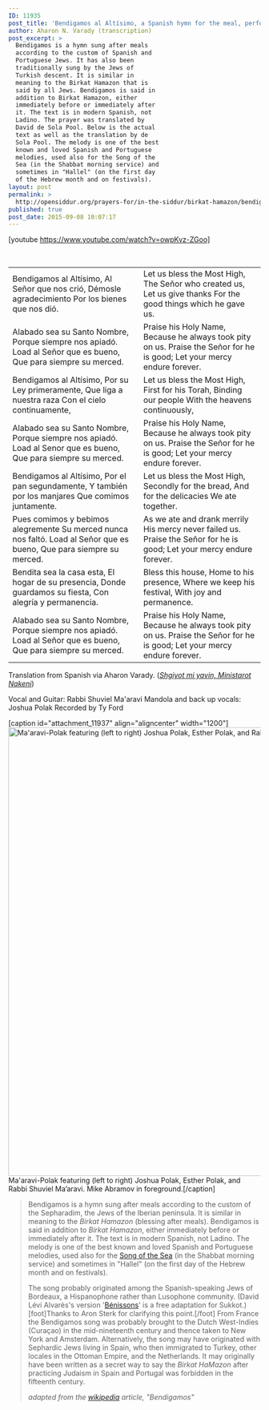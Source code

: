 ```yaml
---
ID: 11935
post_title: 'Bendigamos al Altísimo, a Spanish hymn for the meal, performed by Rabbi Shuviel Ma&#8217;aravi and Joshua Polak'
author: Aharon N. Varady (transcription)
post_excerpt: >
  Bendigamos is a hymn sung after meals
  according to the custom of Spanish and
  Portuguese Jews. It has also been
  traditionally sung by the Jews of
  Turkish descent. It is similar in
  meaning to the Birkat Hamazon that is
  said by all Jews. Bendigamos is said in
  addition to Birkat Hamazon, either
  immediately before or immediately after
  it. The text is in modern Spanish, not
  Ladino. The prayer was translated by
  David de Sola Pool. Below is the actual
  text as well as the translation by de
  Sola Pool. The melody is one of the best
  known and loved Spanish and Portuguese
  melodies, used also for the Song of the
  Sea (in the Shabbat morning service) and
  sometimes in "Hallel" (on the first day
  of the Hebrew month and on festivals).
layout: post
permalink: >
  http://opensiddur.org/prayers-for/in-the-siddur/birkat-hamazon/bendigamos-a-spanish-hymn-for-the-meal-performed-by-rabbi-shuviel-maaravi-and-joshua-polak/
published: true
post_date: 2015-09-08 10:07:17
---
```

[youtube https://www.youtube.com/watch?v=owpKvz-ZGoo]

&nbsp;
<div class="english">
<center>
<table style="margin-left: auto;margin-right: auto;">
<tbody>
<tr>
<td>Bendigamos al Altísimo,
Al Señor que nos crió,
Démosle agradecimiento
Por los bienes que nos dió.</td>
<td>Let us bless the Most High,
The Señor who created us,
Let us give thanks
For the good things which he gave us.</td>
</tr>
<tr>
<td>Alabado sea su Santo Nombre,
Porque siempre nos apiadó.
Load al Señor que es bueno,
Que para siempre su merced.</td>
<td>Praise his Holy Name,
Because he always took pity on us.
Praise the Señor for he is good;
Let your mercy endure forever.</td>
</tr>
<tr>
<td>Bendigamos al Altísimo,
Por su Ley primeramente,
Que liga a nuestra raza
Con el cielo continuamente,</td>
<td>Let us bless the Most High,
First for his Torah,
Binding our people
With the heavens continuously,</td>
</tr>
<tr>
<td>Alabado sea su Santo Nombre,
Porque siempre nos apiadó.
Load al Senor que es bueno,
Que para siempre su merced.</td>
<td>Praise his Holy Name,
Because he always took pity on us.
Praise the Señor for he is good;
Let your mercy endure forever.</td>
</tr>
<tr>
<td>Bendigamos al Altísimo,
Por el pan segundamente,
Y también por los manjares
Que comimos juntamente.</td>
<td>Let us bless the Most High,
Secondly for the bread,
And for the delicacies
We ate together.</td>
</tr>
<tr>
<td>Pues comimos y bebimos alegremente
Su merced nunca nos faltó.
Load al Señor que es bueno,
Que para siempre su merced.</td>
<td>As we ate and drank merrily
His mercy never failed us.
Praise the Señor for he is good;
Let your mercy endure forever.</td>
</tr>
<tr>
<td>Bendita sea la casa esta,
El hogar de su presencia,
Donde guardamos su fiesta,
Con alegría y permanencia.</td>
<td>Bless this house,
Home to his presence,
Where we keep his festival,
With joy and permanence.</td>
</tr>
<tr>
<td>Alabado sea su Santo Nombre,
Porque siempre nos apiadó.
Load al Señor que es bueno,
Que para siempre su merced.</td>
<td>Praise his Holy Name,
Because he always took pity on us.
Praise the Señor for he is good;
Let your mercy endure forever.</td>
</tr>
</tbody>
</tbody></tbody></tbody></table>
</center>
</div>
Translation from Spanish via Aharon Varady. (<a href="http://opensiddur.org/contact"><em>Shgiyot mi yavin, Ministarot Nakeni</em></a>)

Vocal and Guitar: Rabbi Shuviel Ma'aravi 
Mandola and back up vocals: Joshua Polak 
Recorded by Ty Ford

[caption id="attachment_11937" align="aligncenter" width="1200"]<a href="http://opensiddur.org/wp-content/uploads/2015/09/Maaravi-Polak.jpg"><img src="http://opensiddur.org/wp-content/uploads/2015/09/Maaravi-Polak.jpg" alt="Ma&#039;aravi-Polak featuring (left to right) Joshua Polak, Esther Polak, and Rabbi Shuviel Ma’aravi. Mike Abramov in foreground." width="1200" height="896" class="size-full wp-image-11937" /></a> Ma'aravi-Polak featuring (left to right) Joshua Polak, Esther Polak, and Rabbi Shuviel Ma’aravi. Mike Abramov in foreground.[/caption]

<blockquote>Bendigamos is a hymn sung after meals according to the custom of the Sepharadim, the Jews of the Iberian peninsula. It is similar in meaning to the <em>Birkat Hamazon</em> (blessing after meals). Bendigamos is said in addition to <em>Birkat Hamazon</em>, either immediately before or immediately after it. The text is in modern Spanish, not Ladino. The melody is one of the best known and loved Spanish and Portuguese melodies, used also for the <a href="http://opensiddur.org/set-prayers/earth-cycle/daytime/morning/the-song-of-the-sea-sung-with-a-moroccan-nusa%e1%b8%a5-by-r-hillel-%e1%b8%a5ayim-yisraeli-lavery-2/">Song of the Sea</a> (in the Shabbat morning service) and sometimes in "Hallel" (on the first day of the Hebrew month and on festivals).

The song probably originated among the Spanish-speaking Jews of Bordeaux, a Hispanophone rather than Lusophone community. (David Lévi Alvarès's version '<a href="https://www.youtube.com/watch?v=IjOZ8tGuVbI">Bénissons</a>' is a free adaptation for Sukkot.)[foot]Thanks to Aron Sterk for clarifying this point.[/foot] From France the Bendigamos song was probably brought to the Dutch West-Indies (Curaçao) in the mid-nineteenth century and thence taken to New York and Amsterdam. Alternatively, the song may have originated with Sephardic Jews living in Spain, who then immigrated to Turkey, other locales in the Ottoman Empire, and the Netherlands. It may originally have been written as a secret way to say the <em>Birkat HaMazon</em> after practicing Judaism in Spain and Portugal was forbidden in the fifteenth century.

<em>adapted from the <a href="https://en.wikipedia.org/wiki/Bendigamos">wikipedia</a> article, "Bendigamos"</em></blockquote>